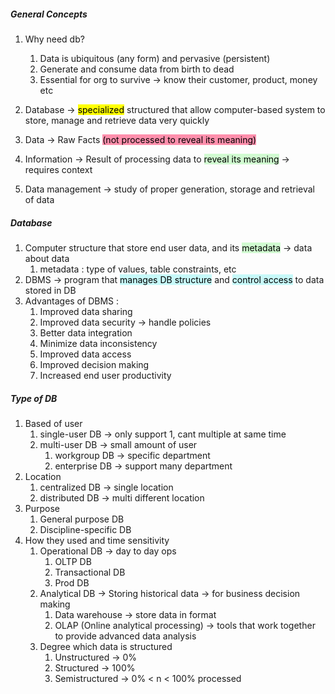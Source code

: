 ##### General Concepts
1. Why need db?
	1. Data is ubiquitous (any form) and pervasive (persistent)
	2. Generate and consume data from birth to dead
	3. Essential for org to survive -> know their customer, product, money etc

2. Database -> <mark style="background: #FFFF00;">specialized</mark> structured that allow computer-based system to store, manage and retrieve data very quickly
3. Data -> Raw Facts <mark style="background: #FF5582A6;">(not processed to reveal its meaning)</mark>
4. Information -> Result of processing data to <mark style="background: #BBFABBA6;">reveal its meaning</mark> -> requires context
5. Data management -> study of proper generation, storage and retrieval of data
##### Database
1. Computer structure that store end user data, and its <mark style="background: #BBFABBA6;">metadata</mark> -> data about data
	1. metadata : type of values, table constraints, etc
2. DBMS -> program that <mark style="background: #ABF7F7A6;">manages DB structure</mark> and <mark style="background: #ABF7F7A6;">control access</mark> to data stored in DB
3. Advantages of DBMS :
	1. Improved data sharing
	2. Improved data security -> handle policies
	3. Better data integration
	4. Minimize data inconsistency
	5. Improved data access
	6. Improved decision making
	7. Increased end user productivity

##### Type of DB
1. Based of user
	1. single-user DB -> only support 1, cant multiple at same time
	2. multi-user DB -> small amount of user
		1. workgroup DB -> specific department
		2. enterprise DB -> support many department
2. Location
	1. centralized DB -> single location
	2. distributed DB -> multi different location
3. Purpose
	1. General purpose DB
	2. Discipline-specific DB
4. How they used and time sensitivity
	1. Operational DB -> day to day ops
		1. OLTP DB
		2. Transactional DB
		3. Prod DB
	2. Analytical DB -> Storing historical data -> for business decision making
		1. Data warehouse -> store data in format 
		2. OLAP (Online analytical processing) -> tools that work together to provide advanced data analysis
	3. Degree which data is structured
		1. Unstructured -> 0% 
		2. Structured -> 100%
		3. Semistructured -> 0% < n < 100% processed


